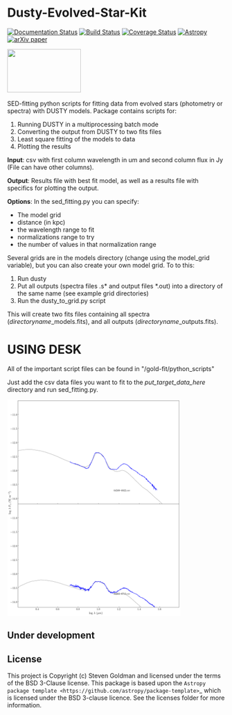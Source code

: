 
Dusty-Evolved-Star-Kit
======================
[![Documentation Status](https://readthedocs.org/projects/dusty-evolved-star-kit/badge/?version=latest)](https://dusty-evolved-star-kit.readthedocs.io/en/latest/?badge=latest)
[![Build Status](https://travis-ci.org/s-goldman/Dusty-Evolved-Star-Kit.svg?branch=master)](https://travis-ci.org/s-goldman/Dusty-Evolved-Star-Kit)
[![Coverage Status](https://coveralls.io/repos/github/s-goldman/Dusty-Evolved-Star-Kit/badge.svg?branch=master)](https://coveralls.io/github/s-goldman/Dusty-Evolved-Star-Kit?branch=master)
[![Astropy](http://img.shields.io/badge/powered%20by-AstroPy-orange.svg?style=flat)](http://www.astropy.org)
[![arXiv paper](https://img.shields.io/badge/arXiv-1610.05761-orange.svg)](https://arxiv.org/abs/1610.05761)

<img src="docs/dust.jpg"  width="170" height="100">

SED-fitting python scripts for fitting data from evolved stars (photometry or spectra) with DUSTY models. Package contains scripts for:
1. Running DUSTY in a multiprocessing batch mode
2. Converting the output from DUSTY to two fits files
3. Least square fitting of the models to data
4. Plotting the results

**Input**: csv with first column wavelength in um and second column flux in Jy (File can have other columns).

**Output**: Results file with best fit model, as well as a results file with specifics for plotting the output. 

**Options**: In the sed_fitting.py you can specify:
 * The model grid
 * distance (in kpc)
 * the wavelength range to fit
 * normalizations range to try
 * the number of values in that normalization range

Several grids are in the models directory (change using the model_grid variable), but you can also create your own model grid. To to this: 

1. Run dusty
2. Put all outputs (spectra files .s* and output files *.out) into a directory of the same name (see example grid directories)
3. Run the dusty_to_grid.py script

This will create two fits files containing all spectra (*directoryname*_models.fits), and all outputs (*directoryname*_outputs.fits).

USING DESK
==========

All of the important script files can be found in "/gold-fit/python_scripts"

Just add the csv data files you want to fit to the *put_target_data_here* directory and run sed_fitting.py.

<img src="dusty-evolved-star-kit/output_seds.png"  width="400" height="500">

Under development
-----------------

License
-------

This project is Copyright (c) Steven Goldman and licensed under
the terms of the BSD 3-Clause license. This package is based upon
the `Astropy package template <https://github.com/astropy/package-template>`_
which is licensed under the BSD 3-clause licence. See the licenses folder for
more information.
